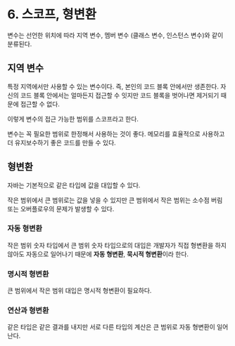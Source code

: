 # 6. 스코프, 형변환

변수는 선언한 위치에 따라 지역 변수, 멤버 변수 (클래스 변수, 인스턴스 변수)와 같이 분류된다.

## 지역 변수

특정 지역에서만 사용할 수 있는 변수이다. 즉, 본인의 코드 블록 안에서만 생존한다. 자신의 코드 블록 안에서는 얼마든지 접근할 수 잇지만 코드 블록을 벗어나면 제거되기 때문에 접근할 수 없다.

이렇게 변수의 접근 가능한 범위를 스코프라고 한다.

변수는 꼭 필요한 범위로 한정해서 사용하는 것이 좋다. 메모리를 효율적으로 사용하고 더 유지보수하기 좋은 코드를 만들 수 있다.

## 형변환

자바는 기본적으로 같은 타입에 값을 대입할 수 있다.

작은 범위에서 큰 범위로는 값을 넣을 수 있지만 큰 범위에서 작은 범위는 소수점 버림 또는 오버플로우의 문제가 발생할 수 있다.

### 자동 형변환

작은 범위 숫자 타입에서 큰 범위 숫자 타입으로의 대입은 개발자가 직접 형변환을 하지 않아도 자동으로 일어나기 때문에 **자동 형변환**, **묵시적 형변환**이라 한다.

### 명시적 형변환

큰 범위에서 작은 범위 대입은 명시적 형변환이 필요하다.

### 연산과 형변환

같은 타입은 같은 결과를 내지만 서로 다른 타입의 계산은 큰 범위로 자동 형변환이 일어난다.
